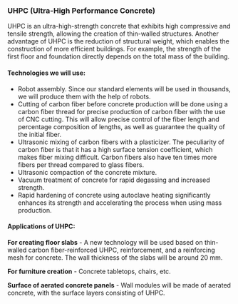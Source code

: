 ### UHPC (Ultra-High Performance Concrete)

UHPC is an ultra-high-strength concrete that exhibits high compressive and tensile strength, allowing the creation of thin-walled structures. Another advantage of UHPC is the reduction of structural weight, which enables the construction of more efficient buildings. For example, the strength of the first floor and foundation directly depends on the total mass of the building.

#### Technologies we will use:

- Robot assembly. Since our standard elements will be used in thousands, we will produce them with the help of robots.
- Cutting of carbon fiber before concrete production will be done using a carbon fiber thread for precise production of carbon fiber with the use of CNC cutting. This will allow precise control of the fiber length and percentage composition of lengths, as well as guarantee the quality of the initial fiber.
- Ultrasonic mixing of carbon fibers with a plasticizer. The peculiarity of carbon fiber is that it has a high surface tension coefficient, which makes fiber mixing difficult. Carbon fibers also have ten times more fibers per thread compared to glass fibers.
- Ultrasonic compaction of the concrete mixture.
- Vacuum treatment of concrete for rapid degassing and increased strength.
- Rapid hardening of concrete using autoclave heating significantly enhances its strength and  accelerating the process when using mass production.

#### Applications of UHPC:

**For creating floor slabs** - A new technology will be used based on thin-walled carbon fiber-reinforced UHPC, reinforcement, and a reinforcing mesh for concrete. The wall thickness of the slabs will be around 20 mm.

**For furniture creation** - Concrete tabletops, chairs, etc.

**Surface of aerated concrete panels** - Wall modules will be made of aerated concrete, with the surface layers consisting of UHPC.

